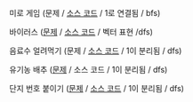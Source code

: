 
미로 게임 (문제 / [소스 코드](https://github.com/Hanseunghoon/Algorithm/blob/main/DFS%2BBFS/%EB%AF%B8%EB%A1%9C%20%EA%B2%8C%EC%9E%84.cpp) / 1로 연결됨 / bfs)

바이러스 ([문제](https://www.acmicpc.net/problem/2606) / [소스 코드](https://github.com/Hanseunghoon/Algorithm/blob/main/DFS%2BBFS/%EB%B0%94%EC%9D%B4%EB%9F%AC%EC%8A%A4.cpp) / 벡터 표현 /dfs)

음료수 얼려먹기 (문제 / [소스 코드](https://github.com/Hanseunghoon/Algorithm/blob/main/DFS%2BBFS/%EC%9D%8C%EB%A3%8C%EC%88%98%20%EC%96%BC%EB%A0%A4%EB%A8%B9%EA%B8%B0.cpp) / 1이 분리됨 / dfs)

유기농 배추 ([문제](https://www.acmicpc.net/problem/1012) / 소스 코드 / 1이 분리됨 / dfs)

단지 번호 붙이기 ([문제](https://www.acmicpc.net/problem/2667) / [소스 코드](https://github.com/Hanseunghoon/Algorithm/blob/main/DFS%2BBFS/%EB%8B%A8%EC%A7%80%EB%B2%88%ED%98%B8%20%EB%B6%99%EC%9D%B4%EA%B8%B0.cpp) / 1이 분리됨 / dfs)
